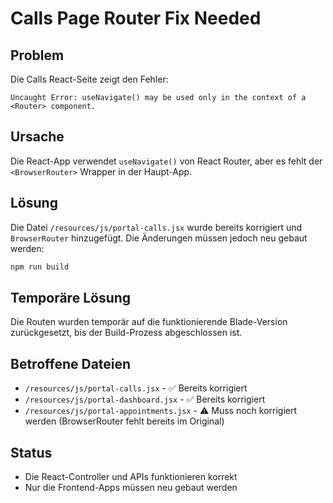 # Calls Page Router Fix Needed

## Problem
Die Calls React-Seite zeigt den Fehler:
```
Uncaught Error: useNavigate() may be used only in the context of a <Router> component.
```

## Ursache
Die React-App verwendet `useNavigate()` von React Router, aber es fehlt der `<BrowserRouter>` Wrapper in der Haupt-App.

## Lösung
Die Datei `/resources/js/portal-calls.jsx` wurde bereits korrigiert und `BrowserRouter` hinzugefügt. Die Änderungen müssen jedoch neu gebaut werden:

```bash
npm run build
```

## Temporäre Lösung
Die Routen wurden temporär auf die funktionierende Blade-Version zurückgesetzt, bis der Build-Prozess abgeschlossen ist.

## Betroffene Dateien
- `/resources/js/portal-calls.jsx` - ✅ Bereits korrigiert
- `/resources/js/portal-dashboard.jsx` - ✅ Bereits korrigiert
- `/resources/js/portal-appointments.jsx` - ⚠️ Muss noch korrigiert werden (BrowserRouter fehlt bereits im Original)

## Status
- Die React-Controller und APIs funktionieren korrekt
- Nur die Frontend-Apps müssen neu gebaut werden